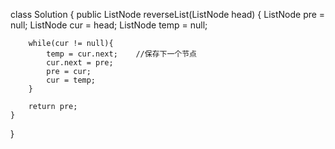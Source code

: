 class Solution {
    public ListNode reverseList(ListNode head) {
        ListNode pre = null;
        ListNode cur = head;
        ListNode temp = null;
        
        while(cur != null){
            temp = cur.next;    //保存下一个节点
            cur.next = pre;
            pre = cur;
            cur = temp;
        }
        
        return pre;
    }
}